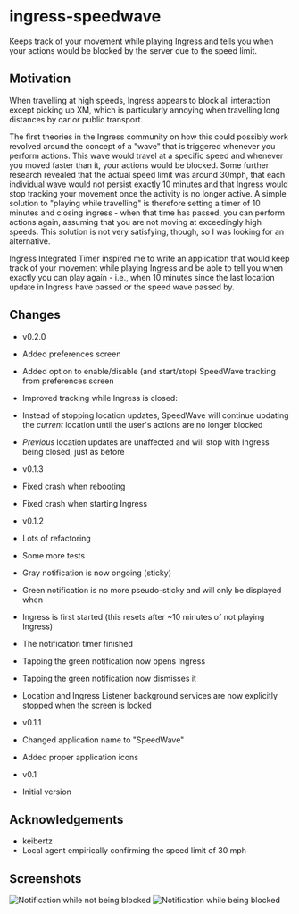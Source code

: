 ingress-speedwave
=================

Keeps track of your movement while playing Ingress and tells you when your actions would be blocked by the server due to the speed limit.

Motivation
----------

When travelling at high speeds, Ingress appears to block all interaction except picking up XM, which is particularly annoying when travelling
long distances by car or public transport.

The first theories in the Ingress community on how this could possibly work revolved around the concept of a "wave" that is triggered whenever you perform actions.
This wave would travel at a specific speed and whenever you moved faster than it, your actions would be blocked. Some further research revealed
that the actual speed limit was around 30mph, that each individual wave would not persist exactly 10 minutes and that Ingress would stop tracking your movement
once the activity is no longer active. A simple solution to "playing while travelling" is therefore setting a timer of 10 minutes and closing ingress - when that time has passed,
you can perform actions again, assuming that you are not moving at exceedingly high speeds. This solution is not very satisfying, though, so I was looking for an alternative.

Ingress Integrated Timer inspired me to write an application that would keep track of your movement while playing Ingress and be able to tell you when exactly you can play again -
i.e., when 10 minutes since the last location update in Ingress have passed or the speed wave passed by. 

Changes
-------

- v0.2.0
 - Added preferences screen
 - Added option to enable/disable (and start/stop) SpeedWave tracking from preferences screen
 - Improved tracking while Ingress is closed:
  - Instead of stopping location updates, SpeedWave will continue updating the _current_ location until the user's actions are no longer blocked
  - _Previous_ location updates are unaffected and will stop with Ingress being closed, just as before 

- v0.1.3
 - Fixed crash when rebooting
 - Fixed crash when starting Ingress

- v0.1.2
 - Lots of refactoring
 - Some more tests
 - Gray notification is now ongoing (sticky)
 - Green notification is no more pseudo-sticky and will only be displayed when
  - Ingress is first started (this resets after ~10 minutes of not playing Ingress)
  - The notification timer finished
 - Tapping the green notification now opens Ingress
 - Tapping the green notification now dismisses it
 - Location and Ingress Listener background services are now explicitly stopped when the screen is locked
  
- v0.1.1
 - Changed application name to "SpeedWave"
 - Added proper application icons 
- v0.1
 - Initial version

Acknowledgements
----------------

- keibertz
 - Local agent empirically confirming the speed limit of 30 mph

Screenshots
-----------

![Notification while not being blocked](https://dl.dropboxusercontent.com/u/9409349/SpeedWave/fine.png "Notification while not being blocked")
![Notification while being blocked](https://dl.dropboxusercontent.com/u/9409349/SpeedWave/blocked.png " while being blocked")
